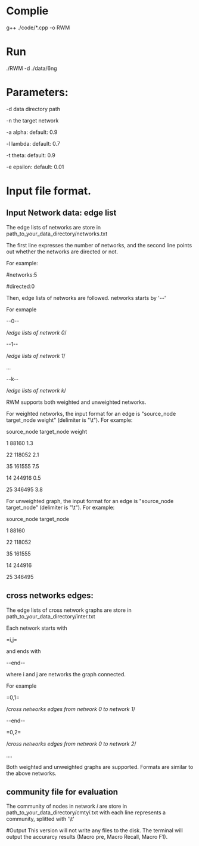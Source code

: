 # Complie
  g++ ./code/*.cpp -o RWM


# Run
./RWM -d ./data/6ng


# Parameters:

  -d data directory path
  
  -n the target network
  
  -a alpha: default: 0.9
  
  -l lambda: default: 0.7
  
  -t theta: default: 0.9
  
  -e epsilon: default: 0.01


# Input file format.

 ## Input Network data: edge list
 
The edge lists of networks are store in path_to_your_data_directory/networks.txt

The first line expresses the number of networks, and the second line points out whether the networks are directed or not.

For example:

#networks:5

#directed:0


Then, edge lists of networks are followed. networks starts by '--'

For exmaple

--0--

/*edge lists of network 0*/

--1--

/*edge lists of network 1*/

...

--k--

/*edge lists of network k*/

RWM supports both weighted and unweighted networks.

For weighted networks, the input format for an edge is "source_node	target_node	weight" (delimiter is "\t"). For example:

source_node	target_node	weight

1	88160	1.3

22	118052	2.1

35	161555	7.5

14	244916	0.5

25	346495	3.8

For unweighted graph, the input format for an edge is "source_node	target_node" (delimiter is "\t"). For example:

source_node	target_node

1	88160

22	118052

35	161555

14	244916

25	346495

## cross networks edges:

The edge lists of cross network graphs are store in path_to_your_data_directory/inter.txt

Each network starts with 

=i,j=

and ends with 

--end--

where i and j are networks the graph connected.

For example

=0,1=

/*cross networks edges from  network 0 to network 1*/

--end--

=0,2=

/*cross networks edges from  network 0 to network 2*/

....

Both weighted and unweighted graphs are supported. Formats are similar to the above networks.


## community file for evaluation
The community of nodes in network $i$ are store in path_to_your_data_directory/cmty$i$.txt
with each line represents a community, splitted with '\t'


#Output
This version will not write any files to the disk. The terminal will output the accurarcy results (Macro pre, Macro Recall, Macro F1).
